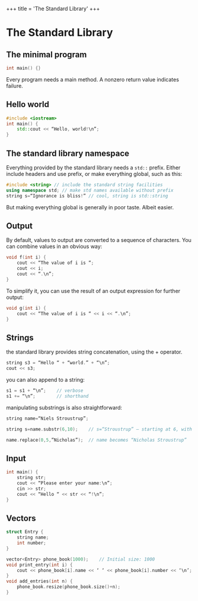 +++
title = 'The Standard Library'
+++
# The Standard Library
## The minimal program
```cpp
int main() {}
```

Every program needs a main method. A nonzero return value indicates failure.

## Hello world
```cpp
#include <iostream>
int main() {
    std::cout << “Hello, world!\n”;
}
```

## The standard library namespace

Everything provided by the standard library needs a `std::` prefix. Either include headers and use prefix, or make everything global, such as this:

```cpp
#include <string> // include the standard string facilities
using namespace std; // make std names available without prefix
string s=“Ignorance is bliss!” // cool, string is std::string
```

But making everything global is generally in poor taste. Albeit easier.

## Output
By default, values to output are converted to a sequence of characters.
You can combine values in an obvious way:

```cpp
void f(int i) {
    cout << “The value of i is “;
    cout << i;
    cout << “.\n”;
}
```

To simplify it, you can use the result of an output expression for further output:

```cpp
void g(int i) {
    cout << “The value of i is “ << i << “.\n”;
}
```

## Strings
the standard library provides string concatenation, using the + operator.

```cpp
string s3 = “Hello “ + “world.” + “\n”;
cout << s3;
```

you can also append to a string:

```cpp
s1 = s1 + “\n”;    // verbose
s1 += “\n”;        // shorthand
```

manipulating substrings is also straightforward:

```cpp
string name=“Niels Stroustrup”;

string s=name.substr(6,10);    // s=“Stroustrup” — starting at 6, with a len of 10

name.replace(0,5,”Nicholas”);  // name becomes “Nicholas Stroustrup”
```

## Input
```cpp
int main() {
    string str;
    cout << “Please enter your name:\n”;
    cin >> str;
    cout << “Hello “ << str << “!\n”;
}
```

## Vectors
```cpp
struct Entry {
    string name;
    int number;
}

vector<Entry> phone_book(1000);    // Initial size: 1000
void print_entry(int i) {
    cout << phone_book[i].name << ‘ ‘ << phone_book[i].number << ‘\n’;
}
void add_entries(int n) {
    phone_book.resize(phone_book.size()+n);
}
```
